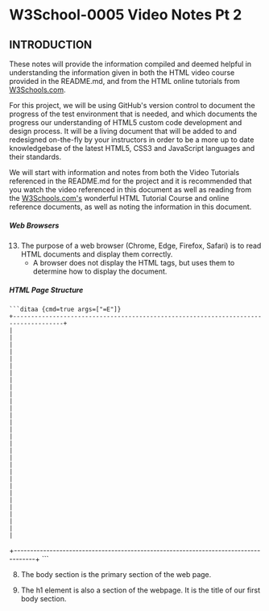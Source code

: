 # W3School-0005 Video Notes Pt 2


## INTRODUCTION

These notes will provide the information compiled and deemed helpful in understanding the information given in both the HTML video course provided in the README.md, and from the HTML online tutorials from [W3Schools.com](https://www.w3schools.com/).

For this project, we will be using GitHub's version control to document the progress of the test environment that is needed, and which documents the progress our understanding of HTML5 custom code development and design process. It will be a living document that will be added to and redesigned on-the-fly by your instructors in order to be a more up to date knowledgebase of the latest HTML5, CSS3 and JavaScript languages and their standards.

We will start with information and notes from both the Video Tutorials referenced in the README.md for the project and it is recommended that you watch the video referenced in this document as well as reading from the [W3Schools.com's](https://www.w3schools.com/) wonderful HTML Tutorial Course and online reference documents, as well as noting the information in this document.


##### Web Browsers

13. The purpose of a web browser (Chrome, Edge, Firefox, Safari) is to read HTML documents and display them correctly.
	* A browser does not display the HTML tags, but uses them to determine how to display the document.

##### HTML Page Structure

	```ditaa {cmd=true args=["=E"]}
	+------------------------------------------------------------------------------------+
	|                                                                                    |
	|                                                                                    |
	|                                                                                    |
	|                                                                                    |
	|                                                                                    |
	|                                                                                    |
	|                                                                                    |
	|                                                                                    |
	|                                                                                    |
	|                                                                                    |
	|                                                                                    |
	|                                                                                    |
	|                                                                                    |
	|                                                                                    |
	|                                                                                    |
  +------------------------------------------------------------------------------------+
	```


8. The body section is the primary section of the web page.

9. The h1 element is also a section of the webpage. It is the title of our first body section.
